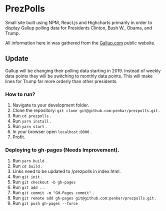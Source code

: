 # PrezPolls

Small site built using NPM, React.js and Highcharts primarily in order to display Gallup polling data for Presidents Clinton, Bush W., Obama, and Trump.

All information here in was gathered from the [Gallup.com](http://news.gallup.com/poll/203198/presidential-approval-ratings-donald-trump.aspx) public website.

## Update

Gallup will be changing their polling data starting in 2019. Instead of weekly data points they will be switching to monthly data points. This will make lines for Trump far more orderly than other presidents.

### How to run?

1. Navigate to your development folder.
1. Clone the repository: `git clone git@github.com:penkar/prezpolls.git` .
1. Run `cd prezpolls` .
1. Run `yarn install` .
1. Run `yarn start` .
1. In your browser open `localhost:8000` .
1. Profit.

### Deploying to gh-pages (Needs Improvement).

1. Run `yarn build` .
1. Run `cd build` .
1. Links need to be updated to /prezpolls in index.html.
1. Run `git init` .
1. Run `git checkout -b gh-pages`
1. Run `git add .` .
1. Run `git commit -m "GH-Pages commit"` .
1. Run `git remote add gh-pages git@github.com:penkar/prezpolls.git` .
1. Run `git push gh-pages --force`
